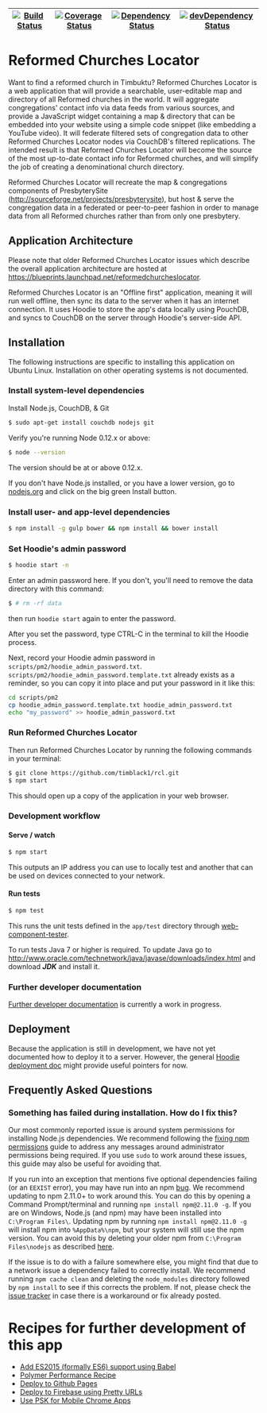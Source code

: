 | [![Build Status](https://travis-ci.org/timblack1/rcl.svg?branch=master)](https://travis-ci.org/timblack1/rcl) | [![Coverage Status](https://coveralls.io/repos/timblack1/rcl/badge.svg?branch=master&service=github)](https://coveralls.io/github/timblack1/rcl?branch=master) | [![Dependency Status](https://david-dm.org/timblack1/rcl.svg)](https://david-dm.org/timblack1/rcl/master) | [![devDependency Status](https://david-dm.org/timblack1/rcl/master/dev-status.svg)](https://david-dm.org/timblack1/rcl/master#info=devDependencies) |
| --- | --- | --- | --- |
# Reformed Churches Locator

Want to find a reformed church in Timbuktu?  Reformed Churches Locator is a web application 
that will provide a searchable, user-editable map and directory of all Reformed churches in 
the world. It will aggregate congregations' contact info via data feeds from various 
sources, and provide a JavaScript widget containing a map & directory that can be embedded 
into your website using a simple code snippet (like embedding a YouTube video). It will 
federate filtered sets of congregation data to other Reformed Churches Locator nodes via 
CouchDB's filtered replications.  The intended result is that Reformed Churches Locator will 
become the source of the most up-to-date contact info for Reformed churches, and will 
simplify the job of creating a denominational church directory.

Reformed Churches Locator will recreate the map & congregations components of PresbyterySite 
(http://sourceforge.net/projects/presbyterysite), but host & serve the congregation data in a 
federated or peer-to-peer fashion in order to manage data from all Reformed churches rather 
than from only one presbytery.

## Application Architecture

Please note that older Reformed Churches Locator issues which describe the overall application 
architecture are hosted at https://blueprints.launchpad.net/reformedchurcheslocator.

Reformed Churches Locator is an "Offline first" application, meaning it will run well offline, 
then sync its data to the server when it has an internet connection.  It uses Hoodie to store
the app's data locally using PouchDB, and syncs to CouchDB on the server through Hoodie's 
server-side API.

## Installation

The following instructions are specific to installing this application on Ubuntu Linux.  Installation
on other operating systems is not documented.

### Install system-level dependencies

Install Node.js, CouchDB, & Git

```bash
$ sudo apt-get install couchdb nodejs git
```

Verify you're running Node 0.12.x or above:

```bash
$ node --version
```

The version should be at or above 0.12.x.

If you don't have Node.js installed, or you have a lower version, go to [nodejs.org](https://nodejs.org)
and click on the big green Install button.

### Install user- and app-level dependencies

```bash
$ npm install -g gulp bower && npm install && bower install
```

### Set Hoodie's admin password

```bash
$ hoodie start -n
```

Enter an admin password here.  If you don't, you'll need to remove the data directory with this command:
```bash
$ # rm -rf data
```
then run `hoodie start` again to enter the password.

After you set the password, type CTRL-C in the terminal to kill the Hoodie process.

Next, record your Hoodie admin password in `scripts/pm2/hoodie_admin_password.txt`.
`scripts/pm2/hoodie_admin_password.template.txt` already exists as a reminder, so you can copy it into
place and put your password in it like this:

```bash
cd scripts/pm2
cp hoodie_admin_password.template.txt hoodie_admin_password.txt
echo "my_password" >> hoodie_admin_password.txt
```

### Run Reformed Churches Locator

Then run Reformed Churches Locator by running the following commands in your terminal:

```bash
$ git clone https://github.com/timblack1/rcl.git
$ npm start
```

This should open up a copy of the application in your web browser.

### Development workflow

#### Serve / watch

```bash
$ npm start
```

This outputs an IP address you can use to locally test and another that can be used on devices 
connected to your network.

#### Run tests

```bash
$ npm test
```

This runs the unit tests defined in the `app/test` directory through 
[web-component-tester](https://github.com/Polymer/web-component-tester).

To run tests Java 7 or higher is required. To update Java go to 
http://www.oracle.com/technetwork/java/javase/downloads/index.html and download ***JDK*** and 
install it.

### Further developer documentation

[Further developer documentation](docs/development.md) is currently a work in progress.

## Deployment

Because the application is still in development, we have not yet documented how to deploy it to a server.
However, the general [Hoodie deployment doc](deployment.md) might provide useful pointers for now.

## Frequently Asked Questions

### Something has failed during installation. How do I fix this?

Our most commonly reported issue is around system permissions for installing Node.js dependencies.
We recommend following the 
[fixing npm permissions](https://github.com/sindresorhus/guides/blob/master/npm-global-without-sudo.md)
guide to address any messages around administrator permissions being required. If you use `sudo`
to work around these issues, this guide may also be useful for avoiding that.

If you run into an exception that mentions five optional dependencies failing (or an `EEXIST` error), you
may have run into an npm [bug](https://github.com/npm/npm/issues/6309). We recommend updating to npm 2.11.0+
to work around this. You can do this by opening a Command Prompt/terminal and running 
`npm install npm@2.11.0 -g`. If you are on Windows, Node.js (and npm) may have been installed into 
`C:\Program Files\`. Updating npm by running `npm install npm@2.11.0 -g` will install npm into `%AppData%\npm`, 
but your system will still use the npm version. You can avoid this by deleting your older npm from 
`C:\Program Files\nodejs` as described [here](https://github.com/npm/npm/issues/6309#issuecomment-67549380).

If the issue is to do with a failure somewhere else, you might find that due to a network issue
a dependency failed to correctly install. We recommend running `npm cache clean` and deleting the 
`node_modules` directory followed by `npm install` to see if this corrects the problem. If not, please check 
the [issue tracker](https://github.com/PolymerElements/polymer-starter-kit/issues) in case there is a 
workaround or fix already posted.

# Recipes for further development of this app

* [Add ES2015 (formally ES6) support using Babel](docs/add-es2015-support-babel.md)
* [Polymer Performance Recipe](docs/polymer-perf.md)
* [Deploy to Github Pages](docs/deploy-to-github-pages.md)
* [Deploy to Firebase using Pretty URLs](docs/deploy-to-firebase-pretty-urls.md)
* [Use PSK for Mobile Chrome Apps](docs/mobile-chrome-apps.md)
